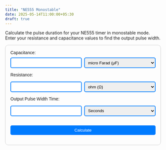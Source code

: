 ```yaml
---
title: "NE555 Monostable"
date: 2025-05-14T11:00:00+05:30
draft: true
---
```


Calculate the pulse duration for your NE555 timer in monostable mode. Enter your resistance and capacitance values to find the output pulse width.

<style>
  .calculator {
    max-width: 500px;
    padding: 1rem;
    border: 1px solid #ccc;
    border-radius: 10px;
    font-family: sans-serif;
  }

  .calculator .input-group {
    display: flex;
    gap: 0.5rem;
    margin: 0.5rem 0;
  }

  .calculator .input-group input,
  .calculator .input-group select {
    flex: 1;
    padding: 0.4rem;
    border: 2px solid #007bff; /* Blue border */
    border-radius: 5px;
    outline: none;
    box-sizing: border-box;
  }

  .calculator .input-group input:focus,
  .calculator .input-group select:focus {
    border-color: #0056b3;
    box-shadow: 0 0 0 2px rgba(0, 123, 255, 0.3); /* Subtle blue glow */
  }

  .calculator button {
    margin-top: 1rem;
    padding: 0.5rem;
    width: 100%;
    background-color: #007bff;
    color: white;
    border: none;
    border-radius: 5px;
    cursor: pointer;
  }

  .error-message {
    color: red;
    margin-top: 1rem;
  }

  .result {
    margin-top: 1rem;
    font-weight: bold;
  }
</style>

<div class="calculator">
  <label for="capacitanceValue">Capacitance:</label>
  <div class="input-group">
    <input type="number" id="capacitanceValue" min="0" step="any">
    <select id="capacitanceUnit">
      <option value="1e-6">micro Farad (μF)</option>
      <option value="1e-9">nano Farad (nF)</option>
    </select>
  </div>
  
  <label for="resistanceValue">Resistance:</label>
  <div class="input-group">
    <input type="number" id="resistanceValue" min="0" step="any">
    <select id="resistanceUnit">
      <option value="1">ohm (Ω)</option>
      <option value="1000">Kilo ohm (KΩ)</option>
      <option value="1000000">Mega ohm (MΩ)</option>
    </select>
  </div>
  
  <label for="timeValue">Output Pulse Width Time:</label>
  <div class="input-group">
    <input type="number" id="timeValue" step="any">
    <select id="timeUnit" onchange="calculate()">
      <option value="1">Seconds</option>
      <option value="60">Minutes</option>
      <option value="3600">Hours</option>
    </select>
  </div>
  
  <button onclick="calculate()">Calculate</button>
  
  <div class="error-message" id="errorMessage"></div>
  <div class="result" id="resultFields"></div>
</div>

<script>
  function calculate() {
    const capacitanceValue = parseFloat(document.getElementById("capacitanceValue").value);
    const capacitanceUnit = parseFloat(document.getElementById("capacitanceUnit").value);
    const resistanceValue = parseFloat(document.getElementById("resistanceValue").value);
    const resistanceUnit = parseFloat(document.getElementById("resistanceUnit").value);
    const timeValue = parseFloat(document.getElementById("timeValue").value);
    const timeUnit = parseFloat(document.getElementById("timeUnit").value);
    const errorMessage = document.getElementById("errorMessage");

    const capacitanceInFarads = capacitanceValue * capacitanceUnit;
    const resistanceInOhms = resistanceValue * resistanceUnit;
    const timeInSeconds = timeValue * timeUnit;

    if (isFinite(capacitanceInFarads) && isFinite(resistanceInOhms)) {
      errorMessage.textContent = "";
      const calculatedTime = 1.1 * resistanceInOhms * capacitanceInFarads;
      updateTimeField(calculatedTime);
    } else if (isFinite(capacitanceInFarads) && isFinite(timeInSeconds)) {
      errorMessage.textContent = "";
      const calculatedResistance = timeInSeconds / (1.1 * capacitanceInFarads);
      updateResistanceField(calculatedResistance);
    } else if (isFinite(resistanceInOhms) && isFinite(timeInSeconds)) {
      errorMessage.textContent = "";
      const calculatedCapacitance = timeInSeconds / (1.1 * resistanceInOhms);
      updateCapacitanceField(calculatedCapacitance);
    } else {
      errorMessage.textContent = "Invalid input";
    }
  }

  function updateTimeField(calculatedTime) {
    const timeUnit = parseFloat(document.getElementById("timeUnit").value);
    if (timeUnit === 60) {
      document.getElementById("timeValue").value = (calculatedTime / 60).toFixed(6);
    } else if (timeUnit === 3600) {
      document.getElementById("timeValue").value = (calculatedTime / 3600).toFixed(6);
    } else {
      document.getElementById("timeValue").value = calculatedTime.toFixed(6);
    }
  }

  function updateResistanceField(calculatedResistance) {
    const resistanceUnit = parseFloat(document.getElementById("resistanceUnit").value);
    if (resistanceUnit === 1000) {
      document.getElementById("resistanceValue").value = (calculatedResistance / 1000).toFixed(6);
    } else if (resistanceUnit === 1000000) {
      document.getElementById("resistanceValue").value = (calculatedResistance / 1000000).toFixed(6);
    } else {
      document.getElementById("resistanceValue").value = calculatedResistance.toFixed(6);
    }
  }

  function updateCapacitanceField(calculatedCapacitance) {
    const capacitanceUnit = parseFloat(document.getElementById("capacitanceUnit").value);
    if (capacitanceUnit === 1e-6) {
      document.getElementById("capacitanceValue").value = (calculatedCapacitance * 1e6).toFixed(6);
    } else {
      document.getElementById("capacitanceValue").value = (calculatedCapacitance * 1e9).toFixed(6);
    }
  }
</script>
